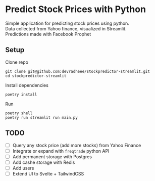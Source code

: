 # Predict Stock Prices with Python
Simple application for predicting stock prices using python.  
Data collected from Yahoo finance, visualized in Streamlit.   
Predictions made with Facebook Prophet

## Setup
Clone repo
```shell
git clone git@github.com:devradheee/stockpredictor-streamlit.git
cd stockpredictor-streamlit 
```

Install dependencies
```shell
poetry install 
```

Run 
```shell
poetry shell 
poetry run streamlit run main.py
```

## TODO
- [ ] Query any stock price (add more stocks) from Yahoo Finance
- [ ] Integrate or expand with `freqtrade` python API
- [ ] Add permanent storage with Postgres
- [ ] Add cashe storage with Redis
- [ ] Add users
- [ ] Extend UI to Svelte + TailwindCSS
